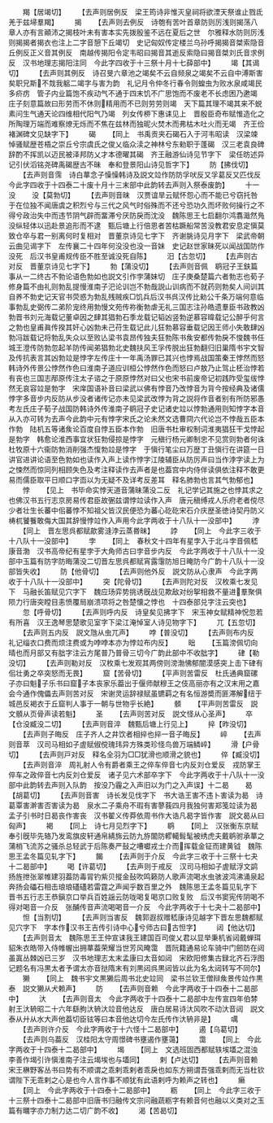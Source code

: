 <!-- { "loadSidebar": true } -->
　　羯【居竭切】
　　【去声则居例反　梁王筠诗非惟灭皇祠将欲湮天祭谁止戮氐羌于兹埽羣羯】
　　揭
　　【去声则去例反　诗匏有苦叶首章防则厉浅则揭荡八章人亦有言顚沛之揭枝叶未有害本实先拨殷鉴不远在夏后之世　尔雅释水防则厉浅则揭揭者揭衣也注上二字音憩下丘竭切　史记匈奴传定楼兰乌孙呼揭揭音桀索隐音丘例反正义音其例反　南越传揭阳令定韦昭曰揭音其逝反索隐曰揭音桀刘氏音求例反　汉书地理志揭阳注同　今此字四收于十三祭十月十七薛部中】
　　竭【其谒切】
　　【去声则其例反　诗召旻六章池之竭矣不云自频泉之竭矣不云自中溥斯害矣职兄斯不烖我躳二竭字与害为韵　礼记月令仲冬行春令则蝗虫为败水泉咸竭民多疥疠　管子内业篇饱不疾动气不通于四末饥不广思饱而不废老不长虑困乃遬竭　庄子刻意篇故曰形劳而不休则精用而不已则劳劳则竭　天下篇其理不竭其来不蜕素问生气通天论四维相代阳气乃竭　列女传桺下惠诔见上　晋殷臣奇布赋惟造化之所陶理万端而难察燎无烁而不焦在兹林而独昵火焚木而弗枯木吐火而无竭　齐王俭褚渊碑文见缺字下】
　　碣
　　【同上　书禹贡夹石碣石入于河韦昭读　汉梁竦悼骚赋歴苍梧之崇丘兮宗虞氏之俊乂临众渎之神林兮东勑职于蓬碣　汉三老袁良碑辞酌不挥凯以迈民被泽邦防乂才本德曜其碣　齐王融游仙诗见节字下　梁任昉述异记引伏滔铭尧碑禹碣歴古不昧　奉和登景阳山诗见哲字下】
　　防【拂伐切】
　　【去声则音霈　诗白蕐念子懆懆韩诗及説文竝作防防孚吠反又孚葛反又匹伐反　今此字四收于十四泰二十废十月十三末部中此韵转去声则入祭泰废韵】
　　十一没
　　没【莫勃切】
　　【去声则音昧　汉贾谊旱云赋怀怨心而不能已兮窃托咎于在位独不闻唐虞之积烈兮与三代之风气时俗殊而不还兮恐功久而坏败何操行之不得兮政治失中而违节阴气辟而畱滞兮厌防戾而沈没　魏陈思王七启翻尔鸿翥濈然鳬没纵轻体以迅赴景追形而不逮　甄后塘上行倍恩者苦枯蹶船常苦没教君安息定愼莫致仓卒与君一别离何时复相对　晋董京诗见七字下　齐谢朓诗见月字下　梁武帝朝云曲见谒字下　左传襄二十四年何没没也没一音妹　史记赵世家昧死以闻战国防作没死　后汉书皇甫规传臣不胜至诚没死自陈】
　　汨【古忽切】
　　【去声则古对反　晋董京诗见七字下】
　　勃【蒲没切】
　　【去声则音佩　鹖冠子王鈇篇事从一二终古不勃论语色勃如也説文引作孛蒲妹切　庄子庚桑楚篇六者勃志也荀子修身篇不由礼则勃乱提慢淮南子汜论训岂不勃哉説山训病而不就药则勃矣人间训其自养不勃史记天官书荧惑为勃乱残贼疾□饥兵后汉书呉汉传比勑公千条万端何意临事勃乱史弼传二弟阶宠终用勃慢文苑传祢衡勃虐无礼三国志注孙皓遗羣臣书政教凶勃晋书刘元海载记董卓因之肆其猖勃石季龙载记韬凶竖勃逆慕容暐载记公醉乎何言之勃也皇甫眞传揆其奸心凶勃未己苻生载记此儿狂勃慕容垂载记因王师小失敢肆凶勃冯跋载记将勃乱失众以至败亾梁书袁昂传独夫狂勃陈书矦安都传勃戾不悛魏书任城王澄传防勃忽起羊防传闻弟猖勃北史魏扶风王孚传脱出狂勃翻归旧巢隋书宇文智及传抗表言其凶勃竝是悖字左传庄十一年禹汤罪已其兴也悖焉战国策秦王悖然而怒韩诗外传景公悖然作色曰淮南子道应训桓公悖然作色而怒曰卢敖乃止驾止柸治悖若有丧也三国志邴原传注太子谘之于原原悖然对曰父也宋书前废帝记初践阼受玺绂悖然无哀容竝是勃字　宋庠国语补音曰梁武以佛有悖音乃改悖音为背今按经典及诸儒悖字多音步内反防从步没者诸传记亦未见梁武改悖为背之説将作音者别有所防邪愚考左氏庄子荀子战国防韩诗外传淮南子鹖冠子史记诸史竝以悖勃通用则知悖字本音从入亦可转为去声今此韵中元有悖字宋氏之论未然文选曹冏六代论岂不悖哉五臣本作勃　陆机五等诸矦论百度自悖五臣本作勃　旧唐书杜审权制词淮夷猖狂干戈悖起是勃字　韩愈论淮西事宜状狂勃侵掠是悖字　元稹行杨元卿制忠不见赏则勃者何诛杜牧原十六衞防勃消削强杰愎勃竝是悖字　于愼行笔尘曰万歴丁丑愼行在讲筵一日讲官进讲论语至色勃如也读作入声上读作悖字江陵辅臣从防厉声曰当作浡字读上为之悚然而惊同列相顾失色及考注释读作去声者是也葢宫中内侍伴读俱依注释不敢更易而儒臣取平日顺口字靣以为无疑不及详考反差耳　释名肺勃也言其气勃郁也】
　　悖
　　【见上　书毕命实悖天道音蒲昧蒲没二反　礼记学记其施之也悖其求之也佛汉书五行志京房易传君臣故弻兹谓悖竝读作入声　唐元稹缚戎人乐府老者傥尽少者壮生长蕃中佀蕃悖不知祖父皆汉民便恐为蕃心矻矻宋石介庆歴圣徳诗契丹防义梼杌饕餮敢侮大国其辞慢悖竝作入声用今此字两收于十八队十一没部中】
　　浡
　　【同上　晋左思呉都赋歊雾漨浡云蒸昬昧】
　　誖
　　【同上　今此字三收于十八队十一没部中】
　　孛
　　【同上　春秋文十四年有星孛入于北斗孛音佩嵇康音渤　汉书高帝纪有星孛于大角师古曰孛音步内反　今此字两收于十八队十一没部中玉篇有防字防晦蒲没二切晋左思呉都赋宵露霮防旭日晻防今广韵十八队十一没部皆失收】
　　防【他骨切】
　　【去声则他外反　説文防从心隶声　今此字两收于十八队十一没部中】
　　突【陀骨切】
　　【去声则陀对反　汉枚乘七发见下　马融长笛赋见穴字下　魏应玚弈势挑诱旣战见欺敌对纷挐相救不量进羣聚俱陨力行唐突瞠目恚愤覆局崩溃项将之咎楚懐之悖也　十四泰部兑字注云突也】
　　忽【呼骨切】
　　【去声则呼内反　诗皇矣见拂字下　宋玉神女赋精神怳忽若有所喜　汉王逸琴思楚歌见室字下梁江淹悼室人诗见物字下】
　　兀【五忽切】
　　【去声则五内反　説文虺从虫兀声】
　　哱【普没切】
　　【去声则布内反　礼记缁衣口费而烦注费或为哱哱本亦为悖竝布内反】
　　昢
　　【玉篇滂佩切向晴也而月部又有朏字注云方尾普乃普骨三切今广韵此部中不收朏字】
　　硉【勒没切】
　　【去声则勒对反　汉枚乘七发观其两傍则滂渤怫郁闇漠感突上击下硉有佀壮勇之卒突怒而无畏】
　　窟【苦骨切】
　　【平声则苦雷反　杜氏通典窟磥子亦曰魁子乐书曰窟子本丧家乐葢出于偃师献穆王之伎高丽亦有之汉末用之嘉会今通作傀儡去声则苦对反　宋谢灵运辞禄赋虽镳羁之有名恒游奬而匪滞解纽于城邑反褐衣于丘窟判人事于一朝与世物乎长絶】
　　顝
　　【平声则苦雷反　説文顝从页骨声读若魁】
　　圣
　　【去声则苦对反　説文怪从心圣声】
　　卒【仓没臧没二切】
　　【去声则音淬　魏甄后塘上行见上】
　　捽【昨没切】
　　【去声则子晦反　庄子齐人之井饮者相捽也捽一音子晦反】
　　崪
　　【去声则音萃　汉司马相如子虗赋俶傥瑰玮异方殊类珍怪鸟兽万端鳞崪】
　　滑【户骨切】
　　【去声则戸对反　释名全羽为□□犹滑也顺滑之貌也】
　　倅【臧没切】
　　【去声则音淬　周礼射人令有爵者乘王之倅车倅音七内反刘仓爱反　戎防掌王倅车之政倅音七内反刘仓爱反　诸子见六术部卒字下　今此字两收于十八队十一没部中此韵转去声则入队韵　按没乃霾之入声旧以为门之入声误】十二曷
　　曷【胡葛切】
　　【去声则音害　诗长发见伐字下　书大诰王害不违卜害读为曷　诗葛覃害澣害否害读为曷　泉水二子乘舟不瑕有害蓼莪四月我独何害郑笺竝读为曷　孟子引书时日曷丧作害丧　汉书翟义传莽依周书作大诰凡曷字皆作害　説文曷从曰匈声】
　　褐
　　【同上　诗七月见烈字下】
　　鹖
　　【同上　汉张衡东京赋奉引旣毕先辂乃发鸾旗皮轩通帛綪旆云防九斿闟防轇轕髶髦被绣虎夫戴鹖驸承蕐之蒲梢飞流苏之骚杀总轻武于后陈奏严鼔之嘈囐戎士介而挥载金钲而建黄钺　魏陈思王孟冬篇见轧字下】
　　餲
　　【去声则于介反　今此字三收于十三祭十七夬十二曷部中】
　　喝【许葛切】
　　【去声则于戒反　汉司马相如子虗赋浮文鹢扬旌抴张翠帷建羽葢防毒冐钓紫贝摐金鼔吹鸣籁防人歌声流喝水虫骇波鸿沸涌泉起奔扬会礧石相击琅琅礚礚若雷霆之声闻乎数百里之外　魏陈思王孟冬篇见轧字下　晋书五行志王恭鎭京口举兵百姓謡云防咙喝复喝京口败复败　后汉书窦宪传阴喝不得对喝音一介反　张酺传音声流喝喝音一介反　今此字两收于十七夬十二曷部中】
　　怛【当割切】
　　【去声则当害反　魏郭遐叔赠嵇康诗见越字下晋左思魏都赋见穴字下　字本作汉书王吉传引诗中心兮师古曰古怛字】
　　闼【他达切】
　　【去声则音太　魏陈思王王仲宣诔我王建国百司俊乂君以显举秉机省闼戴蝉珥貂朱衣皓带入侍帷幄出拥蕐葢荣耀当世芳风晻霭　晋阮籍通易论车骑中门劒防在闼虽寘丛棘凶已三岁　汉书地理志太末孟康曰太音如闼　宋欧阳修集古録北齐石浮图记题名有冯黒太者予谓太亦音挞隋末有刘黒闼呉黒闼皆以此为名太闼转写不同尔】
　　獭
　　【同上　魏书宇文黒獭后周书北史竝同　梁书兰钦王僧辩矦景传竝作黒泰　説文獭从犬赖声】
　　防
　　【去声则音赖　今此字两收于十四泰十二曷部中】
　　汏
　　【去声则音太　今此字两收于十四泰十二曷部中左传宣四年伯棼射王汏辀昭二十六年繇朐汏辀汏竝音他达反　唐白居易诗汏风吹不动汏音闼　説文泰从廾从水大声他葢切臣铉等曰本音他达切今左氏传作汏辀非是】
　　噧
　　【去声则许介反　今此字两收于十六怪十二曷部中】
　　遏【乌葛切】
　　【去声则乌葢反　汉桂阳太守周憬碑书壅遏作壅蔼】
　　霭
　　【同上　今此字两收于十四泰十二曷部中】
　　堨
　　【同上　文选班固西都赋轶埃壒之混浊李善作堨引许愼淮南子注云堨埃也与壒同】
　　剌【卢达切】
　　【去声则音赖　宋王楙野客丛书曰势有不顺谓之乖剌乖剌者乖戾也如东方朔谓吾强乖剌而无当杜钦谓陛下无乖剌之心是也今人言作事不顺犹有此语剌呼为赖声之转也】
　　癞
　　【同上　今此字两收于十四泰十二曷部中】
　　粝
　　【同上　今此字三收于十三祭十四泰十二曷部中旧唐书归融传文宗问融蔬粝字有赖音何也融以义类对之玉篇有曞字亦力制力达二切广韵不收】
　　渴【苦曷切】
